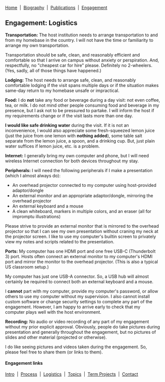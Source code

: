 [Home](/)&nbsp;&nbsp;\|&nbsp;&nbsp;[Biography](/bio)&nbsp;&nbsp;\|&nbsp;&nbsp;[Publications](/pubs)&nbsp;&nbsp;\|&nbsp;&nbsp;[Engagement](/engagement/)

## Engagement: Logistics

**Transportation:** The host institution needs to arrange transportation to and from my homebase 
in the country. I will not have the time or familiarity to arrange my own transportation. 

Transportation should be safe, clean, and reasonably efficient and comfortable so that I arrive on 
campus without anxiety or perspiration. And, respectfully, no "cheapest car for hire" please.
Definitely no 2-wheelers. (Yes, sadly, all of those things have happened.)

**Lodging:** The host needs to arrange safe, clean, and reasonably comfortable lodging if the visit 
spans multiple days or if the situation makes same-day return to my homebase unsafe or impractical.

**Food:** I do **not** take any food or beverage during a day visit: not even coffee, tea, or milk. 
I do not mind other people consuming food and beverage in my presence, but I ask not to be pressured 
to partake. I will inform the host if my requirements change or if the visit lasts more than one day.

**I would like safe drinking water** during the visit. If it is not an inconvenience, I would also 
appreciate some fresh-squeezed lemon juice (just the juice from one lemon with **nothing added**), some table salt
separate from the lemon juice, a spoon, and a drinking cup. But, just plain water suffices if lemon juice, etc.
is a problem.

**Internet:** I generally bring my own computer and phone, but I will need wireless Internet connection 
for both devices throughout my stay.

**Peripherals:** I will need the following peripherals if I make a presentation (which I almost always do):
* An overhead projector connected to my computer using host-provided adaptor/dongle
* An external monitor and an appropriate adaptor/dongle, mirroring the overhead projector
* An external keyboard and a mouse
* A clean whiteboard, markers in multiple colors, and an eraser (all for impromptu illustrations)

Please strive to provide an external monitor that is mirrored to the overhead projector so that I can
see my own presentation without craning my neck at the projector screen. I like to use my computer's 
builtin screen to privately view my notes and scripts related to the presentation.

**Ports:** My computer has one HDMI port and one free USB-C (Thunderbolt 3) port. Hosts often connect an
external monitor to my computer's HDMI port and mirror the monitor to the overhead projector. (This is also
a typical US classroom setup.)

My computer has just one USB-A connector. So, a USB hub will almost certainly be required to connect
both an external keyboard and a mouse.

I **cannot** part with my computer, provide my computer's password, or allow others to use my computer
without my supervision. I also cannot install custom software or change security settings to complete
any part of the engagement. However, I am happy to arrive early to check that my computer plays well
with the host environment.

**Recording:** No audio or video recording of any part of my engagement without my prior explicit 
approval. Obviously, people do take pictures during presentation and generally throughout the engagement,
but no pictures of slides and other material (projected or otherwise).

I do like seeing pictures and videos taken during the engagement. So, please feel free to share them 
(or links to them).


#### Engagement links

[Intro](/engagment/)&nbsp;&nbsp;\|&nbsp;&nbsp;[Process](process)&nbsp;&nbsp;\|&nbsp;&nbsp;[Logistics](logistics)&nbsp;&nbsp;\|&nbsp;&nbsp;[Topics](topics)&nbsp;&nbsp;\|&nbsp;&nbsp;[Term Projects](term-projects)&nbsp;&nbsp;\|&nbsp;&nbsp;[Contact](contact)
